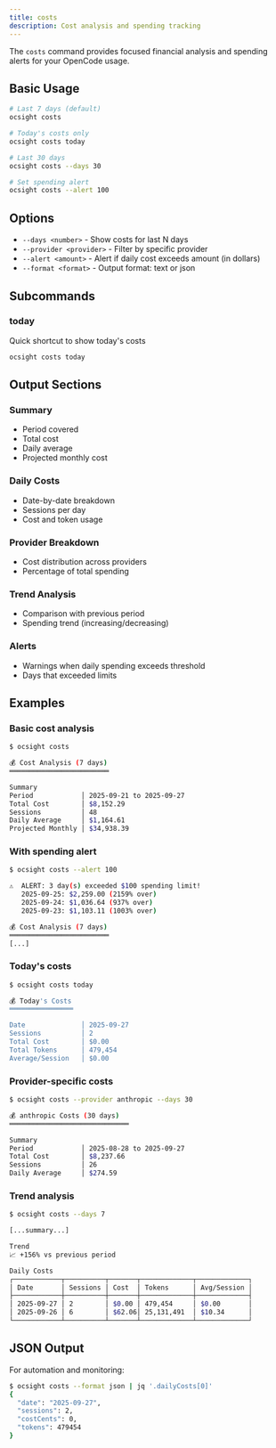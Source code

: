 ```yaml
---
title: costs
description: Cost analysis and spending tracking
---
```


The `costs` command provides focused financial analysis and spending alerts for your OpenCode usage.

## Basic Usage

```bash
# Last 7 days (default)
ocsight costs

# Today's costs only
ocsight costs today

# Last 30 days
ocsight costs --days 30

# Set spending alert
ocsight costs --alert 100
```

## Options

- `--days <number>` - Show costs for last N days
- `--provider <provider>` - Filter by specific provider
- `--alert <amount>` - Alert if daily cost exceeds amount (in dollars)
- `--format <format>` - Output format: text or json

## Subcommands

### today
Quick shortcut to show today's costs

```bash
ocsight costs today
```

## Output Sections

### Summary
- Period covered
- Total cost
- Daily average
- Projected monthly cost

### Daily Costs
- Date-by-date breakdown
- Sessions per day
- Cost and token usage

### Provider Breakdown
- Cost distribution across providers
- Percentage of total spending

### Trend Analysis
- Comparison with previous period
- Spending trend (increasing/decreasing)

### Alerts
- Warnings when daily spending exceeds threshold
- Days that exceeded limits

## Examples

### Basic cost analysis
```bash
$ ocsight costs

💰 Cost Analysis (7 days)
═════════════════════════

Summary
Period            │ 2025-09-21 to 2025-09-27
Total Cost        │ $8,152.29
Sessions          │ 48
Daily Average     │ $1,164.61
Projected Monthly │ $34,938.39
```

### With spending alert
```bash
$ ocsight costs --alert 100

⚠️  ALERT: 3 day(s) exceeded $100 spending limit!
   2025-09-25: $2,259.00 (2159% over)
   2025-09-24: $1,036.64 (937% over)
   2025-09-23: $1,103.11 (1003% over)

💰 Cost Analysis (7 days)
═════════════════════════
[...]
```

### Today's costs
```bash
$ ocsight costs today

💰 Today's Costs
════════════════

Date              │ 2025-09-27
Sessions          │ 2
Total Cost        │ $0.00
Total Tokens      │ 479,454
Average/Session   │ $0.00
```

### Provider-specific costs
```bash
$ ocsight costs --provider anthropic --days 30

💰 anthropic Costs (30 days)
══════════════════════════════

Summary
Period            │ 2025-08-28 to 2025-09-27
Total Cost        │ $8,237.66
Sessions          │ 26
Daily Average     │ $274.59
```

### Trend analysis
```bash
$ ocsight costs --days 7

[...summary...]

Trend
📈 +156% vs previous period

Daily Costs
┌────────────┬──────────┬───────┬─────────────┬─────────────┐
│ Date       │ Sessions │ Cost  │ Tokens      │ Avg/Session │
├────────────┼──────────┼───────┼─────────────┼─────────────┤
│ 2025-09-27 │ 2        │ $0.00 │ 479,454     │ $0.00       │
│ 2025-09-26 │ 6        │ $62.06│ 25,131,491  │ $10.34      │
└────────────┴──────────┴───────┴─────────────┴─────────────┘
```

## JSON Output

For automation and monitoring:

```bash
$ ocsight costs --format json | jq '.dailyCosts[0]'
{
  "date": "2025-09-27",
  "sessions": 2,
  "costCents": 0,
  "tokens": 479454
}
```